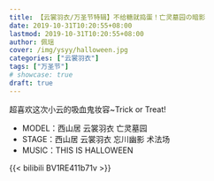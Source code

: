 ```yaml
---
title: 【云裳羽衣/万圣节特辑】不给糖就捣蛋！亡灵墓园の暗影
date: 2019-10-31T10:20:55+08:00
lastmod: 2019-10-31T10:20:55+08:00
author: 佩瑶
cover: /img/ysyy/halloween.jpg
categories: ["云裳羽衣"]
tags: ["万圣节"]
# showcase: true
draft: true
---
```


超喜欢这次小云的吸血鬼妆容~Trick or Treat!

<!--more-->

- MODEL：西山居 云裳羽衣 亡灵墓园
- STAGE：西山居 云裳羽衣 忘川幽影 术法场
- MUSIC：THIS IS HALLOWEEN

{{< bilibili BV1RE411b71v >}}